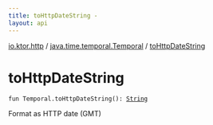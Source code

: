 ```yaml
---
title: toHttpDateString - 
layout: api
---
```


<div class='api-docs-breadcrumbs'><a href="../index.html">io.ktor.http</a> / <a href="index.html">java.time.temporal.Temporal</a> / <a href="./to-http-date-string.html">toHttpDateString</a></div>

# toHttpDateString

<div class="signature"><code><span class="keyword">fun </span><span class="identifier">Temporal</span><span class="symbol">.</span><span class="identifier">toHttpDateString</span><span class="symbol">(</span><span class="symbol">)</span><span class="symbol">: </span><a href="https://kotlinlang.org/api/latest/jvm/stdlib/kotlin/-string/index.html"><span class="identifier">String</span></a></code></div>

Format as HTTP date (GMT)

